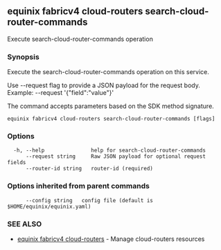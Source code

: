 ## equinix fabricv4 cloud-routers search-cloud-router-commands

Execute search-cloud-router-commands operation

### Synopsis

Execute the search-cloud-router-commands operation on this service.

Use --request flag to provide a JSON payload for the request body.
Example: --request '{"field":"value"}'

The command accepts parameters based on the SDK method signature.

```
equinix fabricv4 cloud-routers search-cloud-router-commands [flags]
```

### Options

```
  -h, --help               help for search-cloud-router-commands
      --request string     Raw JSON payload for optional request fields
      --router-id string   router-id (required)
```

### Options inherited from parent commands

```
      --config string   config file (default is $HOME/equinix/equinix.yaml)
```

### SEE ALSO

* [equinix fabricv4 cloud-routers](equinix_fabricv4_cloud-routers.md)	 - Manage cloud-routers resources

